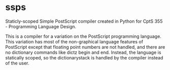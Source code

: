 ssps
====

Staticly-scoped Simple PostScript compiler created in Python for CptS 355 - Programming Language Design.

This is a compiler for a variation on the PostScript programming language. This variation has most of the non-graphical language features of PostScript except that floating point numbers are not handled, and there are no dictionary commands like dictz begin and end. Instead, the language is statically scoped, so the dictionarystack is handled by the compiler instead of the user.

